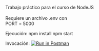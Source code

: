 Trabajo práctico para el curso de NodeJS<br/><br/>
Requiere un archivo .env con <br/>
    PORT = 5000<br/>


Ejecución:
npm install
npm start


Invocación:
[![Run in Postman](https://run.pstmn.io/button.svg)](https://app.getpostman.com/run-collection/23132364-fb4dd3d8-8ad6-485d-bdee-de57ba69b27f?action=collection%2Ffork&collection-url=entityId%3D23132364-fb4dd3d8-8ad6-485d-bdee-de57ba69b27f%26entityType%3Dcollection%26workspaceId%3D94aecfd1-faa1-42d1-84f2-523812e89425#?env%5BLOCALHOST%5D=W3sia2V5IjoiVVJMIiwidmFsdWUiOiJodHRwOi8vbG9jYWxob3N0OjUwMDAvIiwiZW5hYmxlZCI6dHJ1ZSwidHlwZSI6InRleHQifV0=)